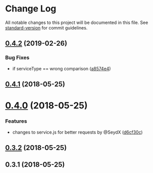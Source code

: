# Change Log

All notable changes to this project will be documented in this file. See [standard-version](https://github.com/conventional-changelog/standard-version) for commit guidelines.

<a name="0.4.2"></a>
## [0.4.2](https://github.com/NicolaiSchmid/tr064/compare/v0.4.1...v0.4.2) (2019-02-26)


### Bug Fixes

* if serviceType == wrong comparison ([a8574e4](https://github.com/NicolaiSchmid/tr064/commit/a8574e4))



<a name="0.4.1"></a>

## [0.4.1](https://github.com/NicolaiSchmid/tr064/compare/v0.4.0...v0.4.1) (2018-05-25)

<a name="0.4.0"></a>

# [0.4.0](https://github.com/NicolaiSchmid/tr064/compare/v0.3.2...v0.4.0) (2018-05-25)

### Features

- changes to service.js for better requests by @SeydX ([d6cf30c](https://github.com/NicolaiSchmid/tr064/commit/d6cf30c))

<a name="0.3.2"></a>

## [0.3.2](https://github.com/NicolaiSchmid/tr064/compare/v0.3.1...v0.3.2) (2018-05-25)

<a name="0.3.1"></a>

## 0.3.1 (2018-05-25)
